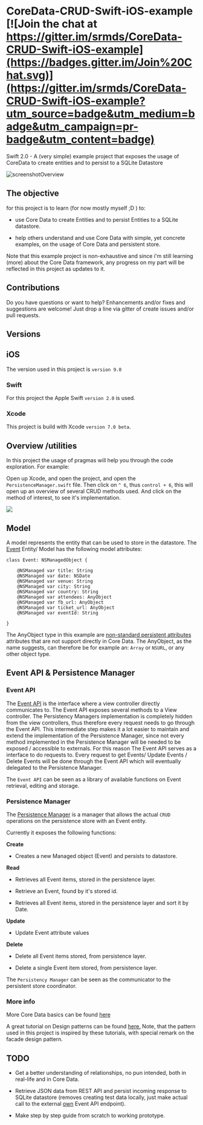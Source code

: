 # CoreData-CRUD-Swift-iOS-example [![Join the chat at https://gitter.im/srmds/CoreData-CRUD-Swift-iOS-example](https://badges.gitter.im/Join%20Chat.svg)](https://gitter.im/srmds/CoreData-CRUD-Swift-iOS-example?utm_source=badge&utm_medium=badge&utm_campaign=pr-badge&utm_content=badge)


Swift 2.0 - A (very simple) example project that exposes the usage of CoreData to create entities and to persist to a SQLite Datastore

![screenshotOverview](http://i.imgur.com/9JNDFyl.jpg)
## The objective

for this project is to learn (for now mostly myself ;D ) to:

- use Core Data to create Entities and to persist Entities to a SQLite datastore.

- help others understand and use Core Data with simple, yet concrete examples, on the usage of Core Data and persistent
  store.
  
Note that this example project is non-exhaustive and since i'm still learning (more) about the Core Data framework,
any progress on my part will be reflected in this project as updates to it. 


## Contributions

Do you have questions or want to help? Enhancements and/or fixes and suggestions are welcome! Just drop a line via gitter of create issues and/or pull requests.


## Versions

## iOS

The version used in this project is `version 9.0`

### Swift

For this project the Apple Swift `version 2.0` is used. 

### Xcode	

This project is build with Xcode `version 7.0 beta`.

## Overview /utilities

In this project the usage of pragmas will help you through the code exploration. For example:

Open up Xcode, and open the project, and open the `PersistenceManager.swift` file.
Then click on `^ 6`, thus `control + 6`, this will open up an overview of several CRUD methods used.
And click on the method of interest, to see it's implementation.

![](http://i.imgur.com/IItWYVW.png)

## Model

A model represents the entity that can be used to store in the datastore.
The [Event](https://github.com/srmds/CoreData-CRUD-Swift-iOS-example/blob/master/CoreDataCRUD/Event.swift) Entity/ Model has the following model attributes:

	class Event: NSManagedObject {
	
	    @NSManaged var title: String
	    @NSManaged var date: NSDate
	    @NSManaged var venue: String
	    @NSManaged var city: String
	    @NSManaged var country: String
	    @NSManaged var attendees: AnyObject
	    @NSManaged var fb_url: AnyObject
	    @NSManaged var ticket_url: AnyObject
	    @NSManaged var eventId: String
	
	}
	
The AnyObject type in this example are [non-standard persistent attributes](https://developer.apple.com/library/mac/documentation/Cocoa/Conceptual/CoreData/Articles/cdNSAttributes.html) attributes that are not support directly in Core Data. The AnyObject, as the name suggests, can therefore be for example an: `Array` or `NSURL`, or any other object type.


## Event API & Persistence Manager
 
### Event API

The [Event API](https://github.com/srmds/CoreData-CRUD-Swift-2.0-example/blob/master/CoreDataCRUD/EventAPI.swift)
is the interface where a view controller directly communicates to. The Event API exposes several methods to a View controller. The Persistency Managers implementation is completely hidden from the view controllers, thus therefore
every request needs to go through the Event API. This intermediate step makes it a lot easier to
maintain and extend the implementation of the Persistence Manager, since not every method implemented in the Persistence Manager will be needed to be exposed / accessible to externals. For this reason The Event API serves as a interface to do requests to. Every request to get Events/ Update Events / Delete Events will be done through the Event API which will eventually delegated to the Persistence Manager.

The `Event API` can be seen as a library of available functions on Event retrieval, editing and storage. 

### Persistence Manager

The [Persistence Manager](https://github.com/srmds/CoreData-CRUD-Swift-2.0-example/blob/master/CoreDataCRUD/PersistenceManager.swift) is a manager that allows the actual `CRUD` operations on the persistence store with an Event entity.

Currently it exposes the following functions:

**Create**

* Creates a new Managed object (Event) and persists to datastore.

**Read**

* Retrieves all Event items, stored in the persistence layer.

* Retrieve an Event, found by it's stored id.

* Retrieves all Event items, stored in the persistence layer and sort it by Date.

**Update**

*  Update Event attribute values

**Delete**

* Delete all Event items stored, from persistence layer.

* Delete a single Event item stored, from persistence layer.


The `Persistency Manager` can be seen as the communicator to the persistent store coordinator.

### More info 
More Core Data basics can be found [here](https://developer.apple.com/library/ios/documentation/Cocoa/Conceptual/CoreData/Articles/cdBasics.html#//apple_ref/doc/uid/TP40001650-TP1)

A great tutorial on Design patterns can be found [here.](http://www.raywenderlich.com/86477/introducing-ios-design-patterns-in-swift-part-1)
Note, that the pattern used in this project is inspired by these tutorials, with special remark on the facade design pattern.

## TODO

- Get a better understanding of relationships, no pun intended, both in real-life and in Core Data.

- Retrieve JSON data from REST API and persist incoming response to SQLite datastore (removes creating test data locally, just make actual call to the external [own](https://flow-api.herokuapp.com) Event API endpoint).

- Make step by step guide from scratch to working prototype.

